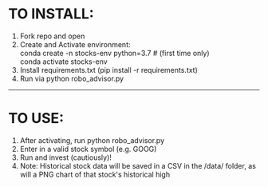 # TO INSTALL: 
1. Fork repo and open
2. Create and Activate environment:
<br>conda create -n stocks-env python=3.7 # (first time only)
<br>conda activate stocks-env
3. Install requirements.txt (pip install -r requirements.txt)
4. Run via python robo_advisor.py
***
# TO USE: 
1. After activating, run python robo_advisor.py
2. Enter in a valid stock symbol (e.g. GOOG)
3. Run and invest (cautiously)!
4. Note: Historical stock data will be saved in a CSV in the /data/ folder, as will a PNG chart of that stock's historical high

